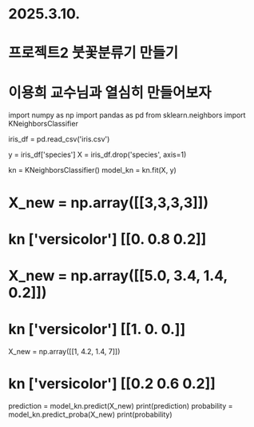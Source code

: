# 2025.3.10.
# 프로젝트2 붓꽃분류기 만들기
# 이용희 교수님과 열심히 만들어보자
import numpy as np
import pandas as pd
from sklearn.neighbors import KNeighborsClassifier



iris_df = pd.read_csv('iris.csv')

y = iris_df['species']
X = iris_df.drop('species', axis=1)

kn = KNeighborsClassifier()
model_kn = kn.fit(X, y)

# X_new = np.array([[3,3,3,3]])
# kn ['versicolor'] [[0.  0.8 0.2]]
# X_new = np.array([[5.0, 3.4, 1.4, 0.2]])
# kn ['versicolor'] [[1. 0. 0.]]
X_new = np.array([[1, 4.2, 1.4, 7]])
# kn ['versicolor'] [[0.2 0.6 0.2]]
prediction = model_kn.predict(X_new)
print(prediction)
probability = model_kn.predict_proba(X_new)
print(probability)

